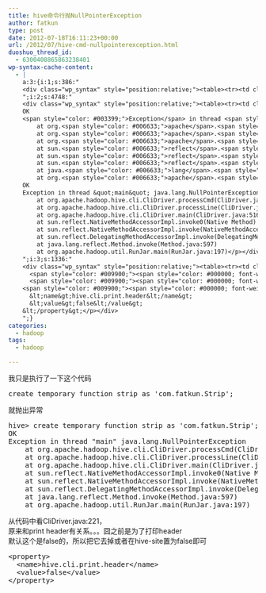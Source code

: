 ```yaml
---
title: hive命令行抛NullPointerException
author: fatkun
type: post
date: 2012-07-18T16:11:23+00:00
url: /2012/07/hive-cmd-nullpointerexception.html
duoshuo_thread_id:
  - 6300408865863238401
wp-syntax-cache-content:
  - |
    a:3:{i:1;s:386:"
    <div class="wp_syntax" style="position:relative;"><table><tr><td class="code"><pre class="java" style="font-family:monospace;">create temporary function strip as <span style="color: #0000ff;">'com.fatkun.Strip'</span><span style="color: #339933;">;</span></pre></td></tr></table><p class="theCode" style="display:none;">create temporary function strip as 'com.fatkun.Strip';</p></div>
    ";i:2;s:4748:"
    <div class="wp_syntax" style="position:relative;"><table><tr><td class="code"><pre class="java" style="font-family:monospace;">hive<span style="color: #339933;">&gt;</span> create temporary function strip as <span style="color: #0000ff;">'com.fatkun.Strip'</span><span style="color: #339933;">;</span>
    OK
    <span style="color: #003399;">Exception</span> in thread <span style="color: #0000ff;">&quot;main&quot;</span> java.<span style="color: #006633;">lang</span>.<span style="color: #003399;">NullPointerException</span>
    	at org.<span style="color: #006633;">apache</span>.<span style="color: #006633;">hadoop</span>.<span style="color: #006633;">hive</span>.<span style="color: #006633;">cli</span>.<span style="color: #006633;">CliDriver</span>.<span style="color: #006633;">processCmd</span><span style="color: #009900;">&#40;</span>CliDriver.<span style="color: #006633;">java</span><span style="color: #339933;">:</span><span style="color: #cc66cc;">221</span><span style="color: #009900;">&#41;</span>
    	at org.<span style="color: #006633;">apache</span>.<span style="color: #006633;">hadoop</span>.<span style="color: #006633;">hive</span>.<span style="color: #006633;">cli</span>.<span style="color: #006633;">CliDriver</span>.<span style="color: #006633;">processLine</span><span style="color: #009900;">&#40;</span>CliDriver.<span style="color: #006633;">java</span><span style="color: #339933;">:</span><span style="color: #cc66cc;">286</span><span style="color: #009900;">&#41;</span>
    	at org.<span style="color: #006633;">apache</span>.<span style="color: #006633;">hadoop</span>.<span style="color: #006633;">hive</span>.<span style="color: #006633;">cli</span>.<span style="color: #006633;">CliDriver</span>.<span style="color: #006633;">main</span><span style="color: #009900;">&#40;</span>CliDriver.<span style="color: #006633;">java</span><span style="color: #339933;">:</span><span style="color: #cc66cc;">516</span><span style="color: #009900;">&#41;</span>
    	at sun.<span style="color: #006633;">reflect</span>.<span style="color: #006633;">NativeMethodAccessorImpl</span>.<span style="color: #006633;">invoke0</span><span style="color: #009900;">&#40;</span><span style="color: #000000; font-weight: bold;">Native</span> <span style="color: #003399;">Method</span><span style="color: #009900;">&#41;</span>
    	at sun.<span style="color: #006633;">reflect</span>.<span style="color: #006633;">NativeMethodAccessorImpl</span>.<span style="color: #006633;">invoke</span><span style="color: #009900;">&#40;</span>NativeMethodAccessorImpl.<span style="color: #006633;">java</span><span style="color: #339933;">:</span><span style="color: #cc66cc;">39</span><span style="color: #009900;">&#41;</span>
    	at sun.<span style="color: #006633;">reflect</span>.<span style="color: #006633;">DelegatingMethodAccessorImpl</span>.<span style="color: #006633;">invoke</span><span style="color: #009900;">&#40;</span>DelegatingMethodAccessorImpl.<span style="color: #006633;">java</span><span style="color: #339933;">:</span><span style="color: #cc66cc;">25</span><span style="color: #009900;">&#41;</span>
    	at java.<span style="color: #006633;">lang</span>.<span style="color: #006633;">reflect</span>.<span style="color: #003399;">Method</span>.<span style="color: #006633;">invoke</span><span style="color: #009900;">&#40;</span><span style="color: #003399;">Method</span>.<span style="color: #006633;">java</span><span style="color: #339933;">:</span><span style="color: #cc66cc;">597</span><span style="color: #009900;">&#41;</span>
    	at org.<span style="color: #006633;">apache</span>.<span style="color: #006633;">hadoop</span>.<span style="color: #006633;">util</span>.<span style="color: #006633;">RunJar</span>.<span style="color: #006633;">main</span><span style="color: #009900;">&#40;</span>RunJar.<span style="color: #006633;">java</span><span style="color: #339933;">:</span><span style="color: #cc66cc;">197</span><span style="color: #009900;">&#41;</span></pre></td></tr></table><p class="theCode" style="display:none;">hive&gt; create temporary function strip as 'com.fatkun.Strip';
    OK
    Exception in thread &quot;main&quot; java.lang.NullPointerException
    	at org.apache.hadoop.hive.cli.CliDriver.processCmd(CliDriver.java:221)
    	at org.apache.hadoop.hive.cli.CliDriver.processLine(CliDriver.java:286)
    	at org.apache.hadoop.hive.cli.CliDriver.main(CliDriver.java:516)
    	at sun.reflect.NativeMethodAccessorImpl.invoke0(Native Method)
    	at sun.reflect.NativeMethodAccessorImpl.invoke(NativeMethodAccessorImpl.java:39)
    	at sun.reflect.DelegatingMethodAccessorImpl.invoke(DelegatingMethodAccessorImpl.java:25)
    	at java.lang.reflect.Method.invoke(Method.java:597)
    	at org.apache.hadoop.util.RunJar.main(RunJar.java:197)</p></div>
    ";i:3;s:1336:"
    <div class="wp_syntax" style="position:relative;"><table><tr><td class="code"><pre class="xml" style="font-family:monospace;"><span style="color: #009900;"><span style="color: #000000; font-weight: bold;">&lt;property<span style="color: #000000; font-weight: bold;">&gt;</span></span></span>
      <span style="color: #009900;"><span style="color: #000000; font-weight: bold;">&lt;name<span style="color: #000000; font-weight: bold;">&gt;</span></span></span>hive.cli.print.header<span style="color: #009900;"><span style="color: #000000; font-weight: bold;">&lt;/name<span style="color: #000000; font-weight: bold;">&gt;</span></span></span>
      <span style="color: #009900;"><span style="color: #000000; font-weight: bold;">&lt;value<span style="color: #000000; font-weight: bold;">&gt;</span></span></span>false<span style="color: #009900;"><span style="color: #000000; font-weight: bold;">&lt;/value<span style="color: #000000; font-weight: bold;">&gt;</span></span></span>
    <span style="color: #009900;"><span style="color: #000000; font-weight: bold;">&lt;/property<span style="color: #000000; font-weight: bold;">&gt;</span></span></span></pre></td></tr></table><p class="theCode" style="display:none;">&lt;property&gt;
      &lt;name&gt;hive.cli.print.header&lt;/name&gt;
      &lt;value&gt;false&lt;/value&gt;
    &lt;/property&gt;</p></div>
    ";}
categories:
  - hadoop
tags:
  - hadoop

---
```

我只是执行了一下这个代码
<pre escaped="true" lang="java">create temporary function strip as 'com.fatkun.Strip';</pre>
就抛出异常
<pre escaped="true" lang="java">hive&gt; create temporary function strip as 'com.fatkun.Strip';
OK
Exception in thread "main" java.lang.NullPointerException
	at org.apache.hadoop.hive.cli.CliDriver.processCmd(CliDriver.java:221)
	at org.apache.hadoop.hive.cli.CliDriver.processLine(CliDriver.java:286)
	at org.apache.hadoop.hive.cli.CliDriver.main(CliDriver.java:516)
	at sun.reflect.NativeMethodAccessorImpl.invoke0(Native Method)
	at sun.reflect.NativeMethodAccessorImpl.invoke(NativeMethodAccessorImpl.java:39)
	at sun.reflect.DelegatingMethodAccessorImpl.invoke(DelegatingMethodAccessorImpl.java:25)
	at java.lang.reflect.Method.invoke(Method.java:597)
	at org.apache.hadoop.util.RunJar.main(RunJar.java:197)</pre>
从代码中看CliDriver.java:221，  
原来和print header有关系。。。囧之前是为了打印header  
默认这个是false的，所以把它去掉或者在hive-site置为false即可
<pre escaped="true" lang="xml">&lt;property&gt;
  &lt;name&gt;hive.cli.print.header&lt;/name&gt;
  &lt;value&gt;false&lt;/value&gt;
&lt;/property&gt;
</pre>